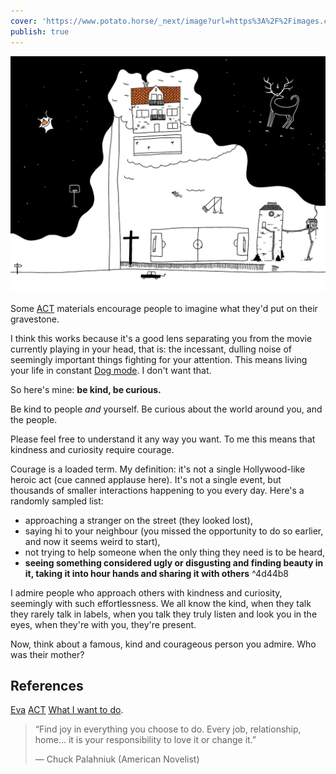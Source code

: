 ```yaml
---
cover: 'https://www.potato.horse/_next/image?url=https%3A%2F%2Fimages.ctfassets.net%2Fhyylafu4fjks%2F4JpaULvQaYzrvr3nRFumHU%2F7e81cb6af96c70edfb1c75fc8d14f86c%2FUntitled_Artwork_5.png&w=3840&q=75'
publish: true
---
```

![219](home.webp)

Some [ACT](<../ACT>) materials encourage people to imagine what they'd put on their gravestone. 

I think this works because it's a good lens separating you from the movie currently playing in your head, that is: the incessant, dulling noise of seemingly important things fighting for your attention. This means living your life in constant [Dog mode](<../Dog mode>). I don't want that.

So here's mine: **be kind, be curious.**

Be kind to people *and* yourself.
Be curious about the world around you, and the people.

Please feel free to understand it any way you want. To me this means that kindness and curiosity require courage. 

Courage is a loaded term. My definition: it's not a single Hollywood-like heroic act (cue canned applause here). It's not a single event, but thousands of smaller interactions happening to you every day. Here's a randomly sampled list:

- approaching a stranger on the street (they looked lost),
- saying hi to your neighbour (you missed the opportunity to do so earlier, and now it seems weird to start),
- not trying to help someone when the only thing they need is to be heard,
- **seeing something considered ugly or disgusting and finding beauty in it, taking it into hour hands and sharing it with others** <span id="^4d44b8" class="link-marker">^4d44b8</span>

I admire people who approach others with kindness and curiosity, seemingly with such effortlessness. We all know the kind, when they talk they rarely talk in labels, when you talk they truly listen and look you in the eyes, when they're with you, they're present. 

Now, think about a famous, kind and courageous person you admire. Who was their mother? 

## References

[Eva](<../Eva>) [ACT](<../ACT>) [What I want to do](<../What I want to do>).


> “Find joy in everything you choose to do. Every job, relationship, home… it is your responsibility to love it or change it.”
> 
> — Chuck Palahniuk (American Novelist)
